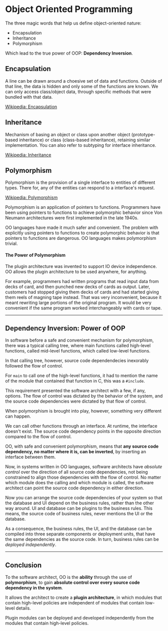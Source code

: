 # Object Oriented Programming

The three magic words that help us define object-oriented nature:
* Encapsulation
* Inheritance
* Polymorphism

Which lead to the true power of OOP: __Dependency Inversion__.

## Encapsulation

A line can be drawn around a choesive set of data and functions. Outside of that line, the data is hidden and only some of the functions are known. We can only access class/object data, through specific methods that were bundled with that data.

[Wikipedia: Encapsulation](https://en.wikipedia.org/wiki/Encapsulation_(computer_programming))

## Inheritance

Mechanism of basing an object or class upon another object (prototype-based inheritance) or class (class-based inheritance), retaining similar implementation. You can also refer to subtyping for interface inheritance.

[Wikipedia: Inheritance](https://en.wikipedia.org/wiki/Inheritance_(object-oriented_programming))

## Polymorphism

Polymorphism is the provision of a single interface to entities of different types. There for, any of the entities can respond to a interface's request.

[Wikipedia: Polymorphism](https://en.wikipedia.org/wiki/Polymorphism_(computer_science))

Polymorphism is an application of pointers to functions. Programmers have been using pointers to functions to achieve polymorphic behavior since Von Neumann architectures were first implemented in the late 1940s. 

OO languages have made it much safer and convenient. The problem with explicitly using pointers to functions to create polymorphic behavior is that pointers to functions are dangerous. OO languages makes polymorphism trivial.

#### The Power of Polymorphism

The plugin architecture was invented to support IO device independence. OO allows the plugin architecture to be used anywhere, for anything.

For example, programmers had written programs that read input data from decks of card, and then punched new decks of cards as output. Later, customers had stopped giving them decks of cards and had started giving them reels of magning tape instead. That was very inconvenient, because it meant rewriting large portions of the original program. It would be very convenient if the same program worked interchangeably with cards or tape.

---

## Dependency Inversion: Power of OOP

In software before a safe and convenient mechanism for polymorphism, there was a typical calling tree, where main functions called high-level functions, called mid-level functions, which called low-level functions.

In that calling tree, however, source code dependendecies inexorably followed the flow of control.

For `main` to call one of the high-level functions, it had to mention the name of the module that contained that function in C, this was a `#include`.

This requirement presented the software architect with a few, if any, options. The flow of control was dictated by the behavior of the system, and the source code dependencies were dictated by that flow of control.

When polymorphism is brought into play, however, something very different can happen.

We can call other functions through an interface. At runtime, the interface doesn't exist. The source code dependency points in the opposite direction compared to the flow of control.

OO, with safe and convenient polymorphism, means that __any source code dependency, no matter where it is, can be inverted__, by inserting an interface between them.

Now, in systems written in OO languages, software architects have _absolute control_ over the direction of all source code dependencies, not being constrained to align those dependencies with the flow of control. No matter which module does the calling and which module is called, the software architect can point the source code dependency in either direction.

Now you can arrange the source code dependencies of your system so that the database and UI depend on the business rules, rather than the other way around. UI and database can be plugins to the business rules. This means, the source code of business rules, never mentions the UI or the database.

As a consequence, the business rules, the UI, and the database can be compiled into three separate components or deployment units, that have the same dependencies as the source code. In turn, business rules can be _deployed independently_.

---

## Conclusion

To the software architect, OO is the __ability__ through the use of __polymorphism__, to gain __absolute control over every source code dependency in the system__.

It allows the architect to create a __plugin architecture__, in which modules that contain high-level policies are independent of modules that contain low-level details.

Plugin modules can be deployed and developed independently from the modules that contain high-level policies.